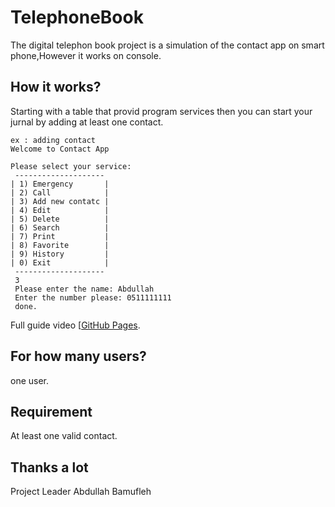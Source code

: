 # TelephoneBook
The digital telephon book project is a simulation of the contact app on smart phone,However
it works on console.
## How it works?
Starting with a table that provid program services
then you can start your jurnal by adding at least one contact.
```
ex : adding contact
Welcome to Contact App

Please select your service:
 --------------------      
| 1) Emergency       |     
| 2) Call            |     
| 3) Add new contatc |     
| 4) Edit            |     
| 5) Delete          |     
| 6) Search          |     
| 7) Print           |     
| 8) Favorite        |     
| 9) History         |     
| 0) Exit            |     
 --------------------
 3
 Please enter the name: Abdullah
 Enter the number please: 0511111111
 done.
```
Full guide video [[GitHub Pages](https://pages.github.com/](https://www.youtube.com/watch?v=yVfe15_I5kQ)).
## For how many users?
one user.
## Requirement
At least one valid contact.
## Thanks a lot
Project Leader
Abdullah Bamufleh
